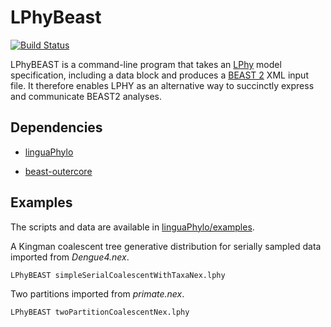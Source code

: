 # LPhyBeast

[![Build Status](https://github.com/LinguaPhylo/LPhyBeast/workflows/Lphy%20BEAST%20tests/badge.svg)](https://github.com/LinguaPhylo/LPhyBeast/actions?query=workflow%3A%22Lphy+BEAST+tests%22)


LPhyBEAST is a command-line program that takes an [LPhy](http://linguaphylo.github.io/) model specification, including a data block and produces a [BEAST 2](http://beast2.org/) XML input file. It therefore enables LPHY as an alternative way to succinctly express and communicate BEAST2 analyses.

## Dependencies

- [linguaPhylo](https://github.com/LinguaPhylo/linguaPhylo)

- [beast-outercore](https://github.com/LinguaPhylo/beast-outercore)

## Examples

The scripts and data are available in 
[linguaPhylo/examples](https://github.com/LinguaPhylo/linguaPhylo/tree/master/examples).

A Kingman coalescent tree generative distribution for serially sampled data imported from _Dengue4.nex_.

```bash
LPhyBEAST simpleSerialCoalescentWithTaxaNex.lphy
```

Two partitions imported from _primate.nex_.

```bash
LPhyBEAST twoPartitionCoalescentNex.lphy
```


